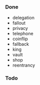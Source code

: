 ### Done
- delegation
- fallout
- privacy
- telephone
- coinflip
- fallback
- king
- vault
- shop
- reentrancy

### Todo
